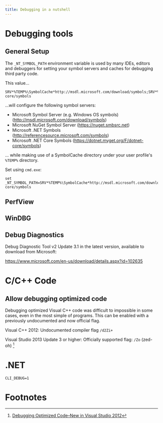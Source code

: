 ```yaml
---
title: Debugging in a nutshell
---
```


# Debugging tools

## General Setup

The `_NT_SYMBOL_PATH` environment variable is used by many IDEs, editors and debuggers for setting your symbol servers and caches for debugging third party code.

This value...

```
SRV*%TEMP%\SymbolCache*http://msdl.microsoft.com/download/symbols;SRV*%TEMP%\SymbolCache*https://nuget.smbsrc.net;SRV*%TEMP%\SymbolCache*http://referencesource.microsoft.com/symbols;SRV*%TEMP%\SymbolCache*https://dotnet.myget.org/F/dotnet-core/symbols
```

...will configure the following symbol servers:

* Microsoft Symbol Server (e.g. Windows OS symbols) (http://msdl.microsoft.com/download/symbols)
* Microsoft NuGet Symbol Server (https://nuget.smbsrc.net)
* Microsoft .NET Symbols (http://referencesource.microsoft.com/symbols)
* Microsoft .NET Core Symbols (https://dotnet.myget.org/F/dotnet-core/symbols)

... while making use of a SymbolCache directory under your user profile's `%TEMP%` directory.

Set using `cmd.exe`:

```
set _NT_SYMBOL_PATH=SRV*%TEMP%\SymbolCache*http://msdl.microsoft.com/download/symbols;SRV*%TEMP%\SymbolCache*https://nuget.smbsrc.net;SRV*%TEMP%\SymbolCache*http://referencesource.microsoft.com/symbols;SRV*%TEMP%\SymbolCache*https://dotnet.myget.org/F/dotnet-core/symbols
```

## PerfView

## WinDBG


## Debug Diagnostics

Debug Diagnostic Tool v2 Update 3.1 in the latest version, available to download from Microsoft:

https://www.microsoft.com/en-us/download/details.aspx?id=102635


# C/C++ Code

## Allow debugging optimized code

Debugging optimized Visual C++ code was difficult to impossible in some cases, even in the most simple of programs. This can be enabled with a previously undocumented and now official flag.

Visual C++ 2012: Undocumented compiler flag `/d2Zi+`

Visual Studio 2013 Update 3 or higher: Officially supported flag: `/Zo` (zed-oh) [^1]

# .NET

`CLI_DEBUG=1`


# Footnotes

[^1]: [Debugging Optimized Code–New in Visual Studio 2012](https://randomascii.wordpress.com/2013/09/11/debugging-optimized-codenew-in-visual-studio-2012/)